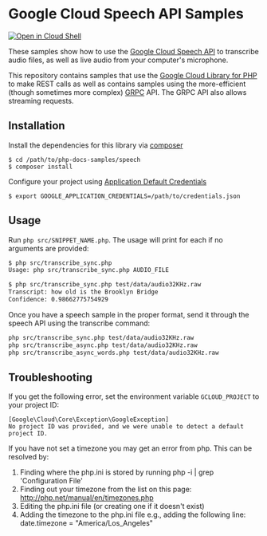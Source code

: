 # Google Cloud Speech API Samples

[![Open in Cloud Shell][shell_img]][shell_link]

[shell_img]: http://gstatic.com/cloudssh/images/open-btn.svg
[shell_link]: https://console.cloud.google.com/cloudshell/open?git_repo=https://github.com/googlecloudplatform/php-docs-samples&page=editor&working_dir=speech

These samples show how to use the [Google Cloud Speech API][speech-api]
to transcribe audio files, as well as live audio from your computer's
microphone.

This repository contains samples that use the [Google Cloud
Library for PHP][google-cloud-php] to make REST calls as well as
contains samples using the more-efficient (though sometimes more
complex) [GRPC][grpc] API. The GRPC API also allows streaming requests.

## Installation

Install the dependencies for this library via [composer](https://getcomposer.org)

    $ cd /path/to/php-docs-samples/speech
    $ composer install

Configure your project using [Application Default Credentials][adc]

    $ export GOOGLE_APPLICATION_CREDENTIALS=/path/to/credentials.json

## Usage

Run `php src/SNIPPET_NAME.php`. The usage will print for each if no arguments
are provided:

```sh
$ php src/transcribe_sync.php
Usage: php src/transcribe_sync.php AUDIO_FILE

$ php src/transcribe_sync.php test/data/audio32KHz.raw
Transcript: how old is the Brooklyn Bridge
Confidence: 0.98662775754929
```

Once you have a speech sample in the proper format, send it through the speech
API using the transcribe command:

```sh
php src/transcribe_sync.php test/data/audio32KHz.raw
php src/transcribe_async.php test/data/audio32KHz.raw
php src/transcribe_async_words.php test/data/audio32KHz.raw
```
## Troubleshooting

If you get the following error, set the environment variable `GCLOUD_PROJECT` to your project ID:

```
[Google\Cloud\Core\Exception\GoogleException]
No project ID was provided, and we were unable to detect a default project ID.
```

If you have not set a timezone you may get an error from php. This can be resolved by:

  1. Finding where the php.ini is stored by running php -i | grep 'Configuration File'
  1. Finding out your timezone from the list on this page: http://php.net/manual/en/timezones.php
  1. Editing the php.ini file (or creating one if it doesn't exist)
  1. Adding the timezone to the php.ini file e.g., adding the following line: date.timezone = "America/Los_Angeles"

[speech-api]: http://cloud.google.com/speech
[google-cloud-php]: https://googlecloudplatform.github.io/google-cloud-php/
[choose-encoding]: https://cloud.google.com/speech/docs/best-practices#choosing_an_audio_encoding
[sox]: http://sox.sourceforge.net/
[grpc]: http://grpc.io
[adc]: https://developers.google.com/identity/protocols/application-default-credentials
